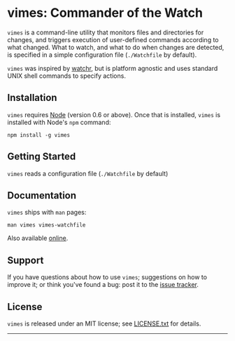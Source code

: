 # vimes: Commander of the Watch

`vimes` is a command-line utility that monitors files and directories
for changes, and triggers execution of user-defined commands according
to what changed. What to watch, and what to do when changes are detected,
is specified in a simple configuration file (`./Watchfile` by default).

`vimes` was inspired by [watchr][], but is platform agnostic and uses
standard UNIX shell commands to specify actions.

## Installation

`vimes` requires [Node][] (version 0.6 or above). Once that is installed,
`vimes` is installed with Node's `npm` command:

    npm install -g vimes

## Getting Started

`vimes` reads a configuration file (`./Watchfile` by default)

## Documentation

`vimes` ships with `man` pages:

    man vimes vimes-watchfile

Also available [online](https://github.com/lharper71/vimes/raw/docs).

## Support

If you have questions about how to use `vimes`; suggestions on how to 
improve it; or think you've found a bug: post it to the [issue tracker][issues].

## License

`vimes` is released under an MIT license; see
[LICENSE.txt](LICENSE.txt) for details.

---

[Node]:     http://nodejs.org/
[watchr]:   https://github.com/mynyml/watchr/
[issues]:   http://github.com/lharper71/vimes/issues/